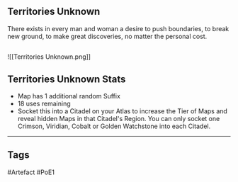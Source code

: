 ## Territories Unknown
There exists in every man and woman a desire to push boundaries, to break new ground, to make great discoveries, no matter the personal cost.
##
![[Territories Unknown.png]]
## Territories Unknown Stats
- Map has 1 additional random Suffix
- 18 uses remaining
- Socket this into a Citadel on your Atlas to increase the Tier of Maps and reveal hidden Maps in that Citadel's Region. You can only socket one Crimson, Viridian, Cobalt or Golden Watchstone into each Citadel.


---
## Tags
#Artefact
#PoE1